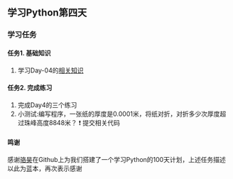 ## 学习Python第四天

### 学习任务

#### 任务1. 基础知识

1. 学习Day-04的[相关知识](https://github.com/jackfrued/Python-100-Days/blob/master/Day01-15/04.循环结构.md)

#### 任务2. 完成练习

1. 完成Day4的三个练习
2. 小测试:编写程序，一张纸的厚度是0.0001米，将纸对折，对折多少次厚度超过珠峰高度8848米？ :exclamation: 提交相关代码

#### 鸣谢
感谢[骆昊](https://github.com/jackfrued/Python-100-Days)在Github上为我们搭建了一个学习Python的100天计划，上述任务描述以此为蓝本，再次表示感谢
